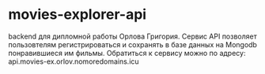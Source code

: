 # movies-explorer-api
backend для дипломной работы Орлова Григория.
Сервис API позволяет пользовтелям регистрироваться и сохранять в базе данных на Mongodb понравившиеся им фильмы.
Обратиться к сервису можно по адресу: api.movies-ex.orlov.nomoredomains.icu
